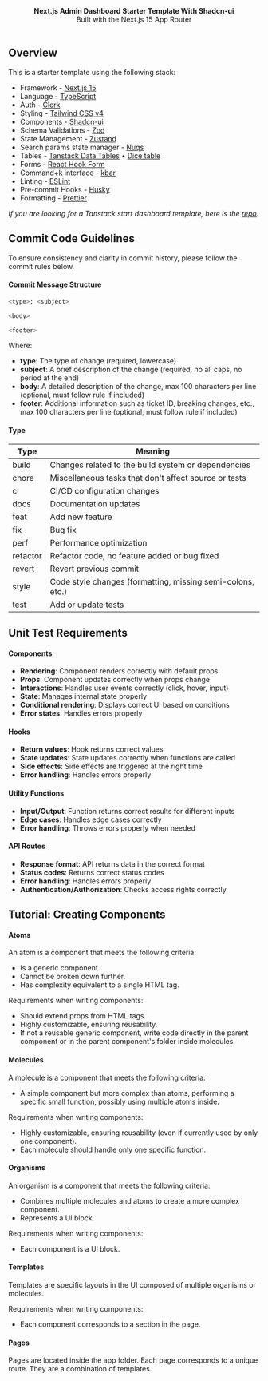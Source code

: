 <picture>
  <source media="(prefers-color-scheme: dark)" srcset="https://user-images.githubusercontent.com/9113740/201498864-2a900c64-d88f-4ed4-b5cf-770bcb57e1f5.png">
  <source media="(prefers-color-scheme: light)" srcset="https://user-images.githubusercontent.com/9113740/201498152-b171abb8-9225-487a-821c-6ff49ee48579.png">
</picture>

<div align="center"><strong>Next.js Admin Dashboard Starter Template With Shadcn-ui</strong></div>
<div align="center">Built with the Next.js 15 App Router</div>
<br />
<div align="center">
<span>
</div>

## Overview

This is a starter template using the following stack:

- Framework - [Next.js 15](https://nextjs.org/13)
- Language - [TypeScript](https://www.typescriptlang.org)
- Auth - [Clerk](https://go.clerk.com/ILdYhn7)
- Styling - [Tailwind CSS v4](https://tailwindcss.com)
- Components - [Shadcn-ui](https://ui.shadcn.com)
- Schema Validations - [Zod](https://zod.dev)
- State Management - [Zustand](https://zustand-demo.pmnd.rs)
- Search params state manager - [Nuqs](https://nuqs.47ng.com/)
- Tables - [Tanstack Data Tables](https://ui.shadcn.com/docs/components/data-table) • [Dice table](https://www.diceui.com/docs/components/data-table)
- Forms - [React Hook Form](https://ui.shadcn.com/docs/components/form)
- Command+k interface - [kbar](https://kbar.vercel.app/)
- Linting - [ESLint](https://eslint.org)
- Pre-commit Hooks - [Husky](https://typicode.github.io/husky/)
- Formatting - [Prettier](https://prettier.io)

_If you are looking for a Tanstack start dashboard template, here is the [repo](https://git.new/tanstack-start-dashboard)._

## Commit Code Guidelines

To ensure consistency and clarity in commit history, please follow the commit rules below.

#### Commit Message Structure

```bash
<type>: <subject>

<body>

<footer>

```

Where:

- **type**: The type of change (required, lowercase)
- **subject**: A brief description of the change (required, no all caps, no period at the end)
- **body**: A detailed description of the change, max 100 characters per line (optional, must follow rule if included)
- **footer**: Additional information such as ticket ID, breaking changes, etc., max 100 characters per line (optional,
  must follow rule if included)

#### Type

| Type     | Meaning                                                    |
| -------- | ---------------------------------------------------------- |
| build    | Changes related to the build system or dependencies        |
| chore    | Miscellaneous tasks that don't affect source or tests      |
| ci       | CI/CD configuration changes                                |
| docs     | Documentation updates                                      |
| feat     | Add new feature                                            |
| fix      | Bug fix                                                    |
| perf     | Performance optimization                                   |
| refactor | Refactor code, no feature added or bug fixed               |
| revert   | Revert previous commit                                     |
| style    | Code style changes (formatting, missing semi-colons, etc.) |
| test     | Add or update tests                                        |

## Unit Test Requirements

#### Components

- **Rendering**: Component renders correctly with default props
- **Props**: Component updates correctly when props change
- **Interactions**: Handles user events correctly (click, hover, input)
- **State**: Manages internal state properly
- **Conditional rendering**: Displays correct UI based on conditions
- **Error states**: Handles errors properly

#### Hooks

- **Return values**: Hook returns correct values
- **State updates**: State updates correctly when functions are called
- **Side effects**: Side effects are triggered at the right time
- **Error handling**: Handles errors properly

#### Utility Functions

- **Input/Output**: Function returns correct results for different inputs
- **Edge cases**: Handles edge cases correctly
- **Error handling**: Throws errors properly when needed

#### API Routes

- **Response format**: API returns data in the correct format
- **Status codes**: Returns correct status codes
- **Error handling**: Handles errors properly
- **Authentication/Authorization**: Checks access rights correctly

## Tutorial: Creating Components

#### Atoms

An atom is a component that meets the following criteria:

- Is a generic component.
- Cannot be broken down further.
- Has complexity equivalent to a single HTML tag.

Requirements when writing components:

- Should extend props from HTML tags.
- Highly customizable, ensuring reusability.
- If not a reusable generic component, write code directly in the parent component or in the parent component's folder
  inside molecules.

#### Molecules

A molecule is a component that meets the following criteria:

- A simple component but more complex than atoms, performing a specific small function, possibly using multiple atoms
  inside.

Requirements when writing components:

- Highly customizable, ensuring reusability (even if currently used by only one component).
- Each molecule should handle only one specific function.

#### Organisms

An organism is a component that meets the following criteria:

- Combines multiple molecules and atoms to create a more complex component.
- Represents a UI block.

Requirements when writing components:

- Each component is a UI block.

#### Templates

Templates are specific layouts in the UI composed of multiple organisms or molecules.

Requirements when writing components:

- Each component corresponds to a section in the page.

#### Pages

Pages are located inside the app folder. Each page corresponds to a unique route. They are a combination of templates.
